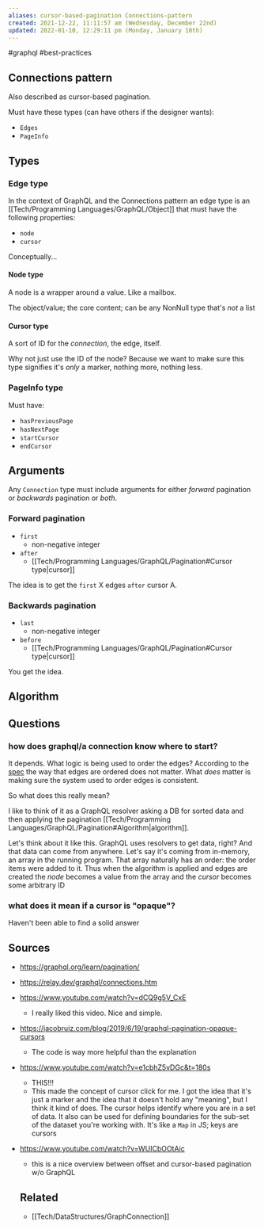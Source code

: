 ```yaml
---
aliases: cursor-based-pagination Connections-pattern
created: 2021-12-22, 11:11:57 am (Wednesday, December 22nd)
updated: 2022-01-10, 12:29:11 pm (Monday, January 10th)
---
```

#graphql #best-practices


## Connections pattern
Also described as cursor-based pagination.

Must have these types (can have others if the designer wants):
- `Edges`
- `PageInfo`

## Types
### Edge type
In the context of GraphQL and the Connections pattern an edge type is an [[Tech/Programming Languages/GraphQL/Object]] that must have the following properties:
- `node`
- `cursor`

Conceptually...

#### Node type
A node is a wrapper around a value. Like a mailbox.

The object/value; the core content; can be any NonNull type that's *not* a list

#### Cursor type
A sort of ID for the *connection*, the edge, itself.

Why not just use the ID of the node?
Because we want to make sure this type signifies it's *only* a marker, nothing more, nothing less.

### PageInfo type
Must have:
- `hasPreviousPage`
- `hasNextPage`
- `startCursor`
- `endCursor`

## Arguments
Any `Connection` type must include arguments for either *forward* pagination or *backwards* pagination or *both*.

### Forward pagination
- `first`
    - non-negative integer
- `after`
    - [[Tech/Programming Languages/GraphQL/Pagination#Cursor type|cursor]]

The idea is to get the `first` X edges `after` cursor A.

### Backwards pagination
- `last`
    - non-negative integer
- `before`
    - [[Tech/Programming Languages/GraphQL/Pagination#Cursor type|cursor]]

You get the idea.

## Algorithm

## Questions
### how does graphql/a connection know where to start?
It depends.
What logic is being used to order the edges?
According to the [spec](https://relay.dev/graphql/connections.htm#sec-Edge-order) the way that edges are ordered does not matter. What *does* matter is making sure the system used to order edges is consistent.

So what does this really mean?

I like to think of it as a GraphQL resolver asking a DB for sorted data and then applying the pagination [[Tech/Programming Languages/GraphQL/Pagination#Algorithm|algorithm]].

Let's think about it like this.
GraphQL uses resolvers to get data, right?
And that data can come from anywhere.
Let's say it's coming from in-memory, an array in the running program.
That array naturally has an order: the order items were added to it.
Thus when the algorithm is applied and edges are created the *node* becomes a value from the array and the *cursor* becomes some arbitrary ID

### what does it mean if a cursor is "opaque"?
Haven't been able to find a solid answer


## Sources
- https://graphql.org/learn/pagination/
- https://relay.dev/graphql/connections.htm
- https://www.youtube.com/watch?v=dCQ9g5V_CxE
    - I really liked this video. Nice and simple.
- https://jacobruiz.com/blog/2019/6/19/graphql-pagination-opaque-cursors
    - The code is way more helpful than the explanation
- https://www.youtube.com/watch?v=e1cbhZ5vDGc&t=180s
    - THIS!!!
    - This made the concept of cursor click for me. I got the idea that it's just a marker and the idea that it doesn't hold any "meaning", but I think it kind of does. The cursor helps identify where you are in a set of data. It also can be used for defining boundaries for the sub-set of the dataset you're working with. It's like a `Map` in JS; keys are cursors
- https://www.youtube.com/watch?v=WUICbOOtAic
    - this is a nice overview between offset and cursor-based pagination w/o GraphQL

    ## Related
    - [[Tech/DataStructures/GraphConnection]]